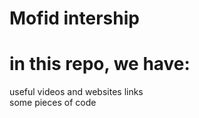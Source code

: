 # Mofid intership
# in this repo, we have:
 useful videos and websites links </br>
 some pieces of code
